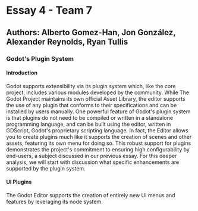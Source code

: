 # Essay 4 - Team 7
## Authors: Alberto Gomez-Han, Jon González, Alexander Reynolds, Ryan Tullis 
### Godot's Plugin System

#### Introduction
Godot supports extensibility via its plugin system which, like the core project, includes various modules developed by the community. While The Godot Project maintains its own
official Asset Library, the editor supports the use of any plugin that conforms to their specifications and can be installed by users manually. One powerful feature of Godot's
plugin system is that plugins do not need to be compiled or written in a standalone programming language, and can be built using the editor, written in GDScript, Godot's
proprietary scripting language. In fact, the Editor allows you to create plugins much like it supports the creation of scenes and other assets, featuring its own menu
for doing so. This robust support for plugins demonstrates the project's commitment to ensuring high configurability by end-users, a subject discussed in our previous essay. For this deeper
analysis, we will start with discussion what specific enhancements are supported by the plugin system.

#### UI Plugins
The Godot Editor supports the creation of entirely new UI menus and features by leveraging its node system. 
